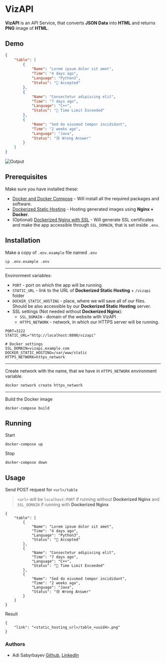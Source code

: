 # VizAPI

**VizAPI** is an API Service, that converts **JSON Data** into **HTML** and returns **PNG** image of **HTML**.

## Demo

```JSON
{
    "table": [
        {
            "Name": "Lorem ipsum dolor sit amet",
            "Time": "4 days ago",
            "Language": "Python3",
            "Status": "💚 Accepted"
        },
        {
            "Name": "Consectetur adipiscing elit",
            "Time": "7 days ago",
            "Language": "C++",
            "Status": "🤬 Time Limit Exceeded"
        },
        {
            "Name": "Sed do eiusmod tempor incididunt",
            "Time": "2 weeks ago",
            "Language": "Java",
            "Status": "😢 Wrong Answer"
        }
    ]
}
```

![Output](https://i.imgur.com/G0nzeuw.png)

## Prerequisites

Make sure you have installed these:
- [Docker and Docker Compose](https://phoenixnap.com/kb/install-docker-compose-on-ubuntu-20-04) - Will install all the required packages and software.
- [Dockerized Static Hosting](https://github.com/madrigals1/nginx_static) - Hosting generated images using **Nginx + Docker**.
- (Optional) [Dockerized Nginx with SSL](https://github.com/madrigals1/nginx) - Will generate SSL certificates and make the app accessible through `SSL_DOMAIN`, that is set inside `.env`.

## Installation

Make a copy of `.env.example` file named `.env`

```shell script
cp .env.example .env
```

---

Environment variables:
- `PORT` - port on which the app will be running.
- `STATIC_URL` - link to the URL of **Dockerized Static Hosting** + `/vizapi` folder
- `DOCKER_STATIC_HOSTING` - place, where we will save all of our files. Should be also accessible by our **Dockerized Static Hosting** server.
- SSL settings (Not needed without **Dockerized Nginx**):
    - `SSL_DOMAIN` - domain of the website with VizAPI
    - `HTTPS_NETWORK` - network, in which our HTTPS server will be running. 

```dotenv
PORT=3122
STATIC_URL="http://localhost:8800/vizapi"

# Docker settings
SSL_DOMAIN=vizapi.example.com
DOCKER_STATIC_HOSTING=/var/www/static
HTTPS_NETWORK=https_network
```

---

Create network with the name, that we have in `HTTPS_NETWORK` environment variable.

```shell script
docker network create https_network
```

---

Build the Docker image

```shell script
docker-compose build
```

## Running

Start
```
docker-compose up
```

Stop
```
docker-compose down
```

## Usage

Send POST request for `<url>/table`

> `<url>` will be `localhost:PORT` if running without **Dockerized Nginx** and `SSL_DOMAIN` if running with **Dockerized Nginx** 

```
{
    "table": [
        {
            "Name": "Lorem ipsum dolor sit amet",
            "Time": "4 days ago",
            "Language": "Python3",
            "Status": "💚 Accepted"
        },
        {
            "Name": "Consectetur adipiscing elit",
            "Time": "7 days ago",
            "Language": "C++",
            "Status": "🤬 Time Limit Exceeded"
        },
        {
            "Name": "Sed do eiusmod tempor incididunt",
            "Time": "2 weeks ago",
            "Language": "Java",
            "Status": "😢 Wrong Answer"
        }
    ]
}
```

Result
```
{
    "link": "<static_hosting_url>/table_<uuid4>.png"
}
```

### Authors
- Adi Sabyrbayev [Github](https://github.com/madrigals1), [LinkedIn](https://www.linkedin.com/in/madrigals1/)
